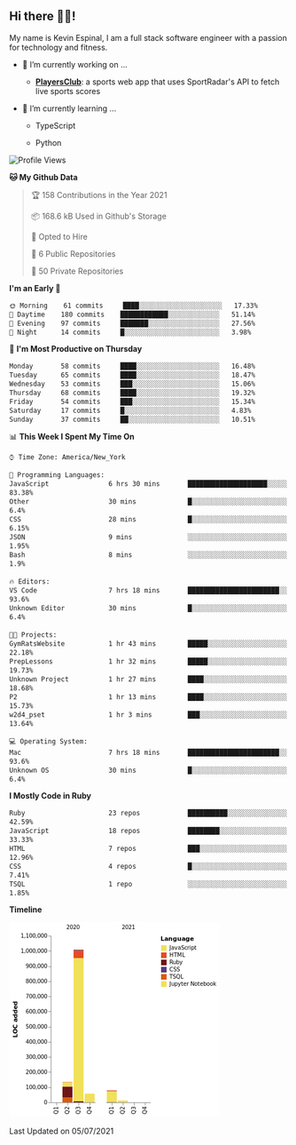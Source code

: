 ## Hi there 👋🏽!

My name is Kevin Espinal, I am a full stack software engineer with a passion for technology and fitness.

- 🔭 I’m currently working on ...

     - **[PlayersClub](https://playersclub.herokuapp.com/#/)**: a sports web app that uses SportRadar's API to fetch live sports scores

- 🌱 I’m currently learning ...

     - TypeScript
     
     - Python
     
<!--START_SECTION:waka-->
![Profile Views](http://img.shields.io/badge/Profile%20Views-0-blue)

**🐱 My Github Data** 

> 🏆 158 Contributions in the Year 2021
 > 
> 📦 168.6 kB Used in Github's Storage 
 > 
> 💼 Opted to Hire
 > 
> 📜 6 Public Repositories 
 > 
> 🔑 50 Private Repositories  
 > 
**I'm an Early 🐤** 

```text
🌞 Morning    61 commits     ████░░░░░░░░░░░░░░░░░░░░░   17.33% 
🌆 Daytime    180 commits    ████████████░░░░░░░░░░░░░   51.14% 
🌃 Evening    97 commits     ███████░░░░░░░░░░░░░░░░░░   27.56% 
🌙 Night      14 commits     █░░░░░░░░░░░░░░░░░░░░░░░░   3.98%

```
📅 **I'm Most Productive on Thursday** 

```text
Monday       58 commits     ████░░░░░░░░░░░░░░░░░░░░░   16.48% 
Tuesday      65 commits     ████░░░░░░░░░░░░░░░░░░░░░   18.47% 
Wednesday    53 commits     ███░░░░░░░░░░░░░░░░░░░░░░   15.06% 
Thursday     68 commits     ████░░░░░░░░░░░░░░░░░░░░░   19.32% 
Friday       54 commits     ███░░░░░░░░░░░░░░░░░░░░░░   15.34% 
Saturday     17 commits     █░░░░░░░░░░░░░░░░░░░░░░░░   4.83% 
Sunday       37 commits     ██░░░░░░░░░░░░░░░░░░░░░░░   10.51%

```


📊 **This Week I Spent My Time On** 

```text
⌚︎ Time Zone: America/New_York

💬 Programming Languages: 
JavaScript               6 hrs 30 mins       ████████████████████░░░░░   83.38% 
Other                    30 mins             █░░░░░░░░░░░░░░░░░░░░░░░░   6.4% 
CSS                      28 mins             █░░░░░░░░░░░░░░░░░░░░░░░░   6.15% 
JSON                     9 mins              ░░░░░░░░░░░░░░░░░░░░░░░░░   1.95% 
Bash                     8 mins              ░░░░░░░░░░░░░░░░░░░░░░░░░   1.9%

🔥 Editors: 
VS Code                  7 hrs 18 mins       ███████████████████████░░   93.6% 
Unknown Editor           30 mins             █░░░░░░░░░░░░░░░░░░░░░░░░   6.4%

🐱‍💻 Projects: 
GymRatsWebsite           1 hr 43 mins        █████░░░░░░░░░░░░░░░░░░░░   22.18% 
PrepLessons              1 hr 32 mins        █████░░░░░░░░░░░░░░░░░░░░   19.73% 
Unknown Project          1 hr 27 mins        ████░░░░░░░░░░░░░░░░░░░░░   18.68% 
P2                       1 hr 13 mins        ████░░░░░░░░░░░░░░░░░░░░░   15.73% 
w2d4_pset                1 hr 3 mins         ███░░░░░░░░░░░░░░░░░░░░░░   13.64%

💻 Operating System: 
Mac                      7 hrs 18 mins       ███████████████████████░░   93.6% 
Unknown OS               30 mins             █░░░░░░░░░░░░░░░░░░░░░░░░   6.4%

```

**I Mostly Code in Ruby** 

```text
Ruby                     23 repos            ██████████░░░░░░░░░░░░░░░   42.59% 
JavaScript               18 repos            ████████░░░░░░░░░░░░░░░░░   33.33% 
HTML                     7 repos             ███░░░░░░░░░░░░░░░░░░░░░░   12.96% 
CSS                      4 repos             █░░░░░░░░░░░░░░░░░░░░░░░░   7.41% 
TSQL                     1 repo              ░░░░░░░░░░░░░░░░░░░░░░░░░   1.85%

```


**Timeline**

![Chart not found](https://raw.githubusercontent.com/espinalk212/espinalk212/main/charts/bar_graph.png) 


 Last Updated on 05/07/2021
<!--END_SECTION:waka-->


<!--
**espinalk212/espinalk212** is a ✨ _special_ ✨ repository because its `README.md` (this file) appears on your GitHub profile.

Here are some ideas to get you started:

- 🔭 I’m currently working on ...
- 🌱 I’m currently learning ...
- 👯 I’m looking to collaborate on ...
- 🤔 I’m looking for help with ...
- 💬 Ask me about ...
- 📫 How to reach me: ...
- 😄 Pronouns: ...
- ⚡ Fun fact: ...
-->
